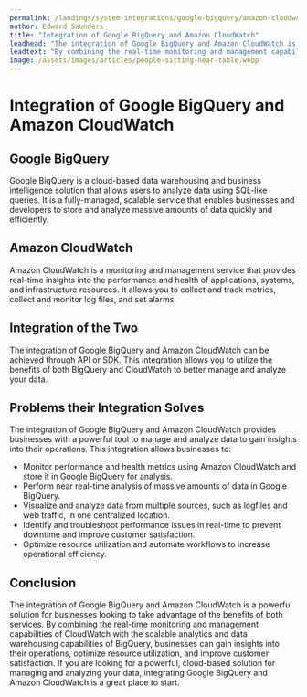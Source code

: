 ```yaml
---
permalink: /landings/system-integrations/google-bigquery/amazon-cloudwatch
author: Edward Saunders
title: "Integration of Google BigQuery and Amazon CloudWatch"
leadhead: "The integration of Google BigQuery and Amazon CloudWatch is a powerful solution for businesses looking to take advantage of the benefits of both services"
leadtext: "By combining the real-time monitoring and management capabilities of CloudWatch with the scalable analytics and data warehousing capabilities of BigQuery, businesses can gain insights into their operations, optimize resource utilization, and improve customer satisfaction. If you are looking for a powerful, cloud-based solution for managing and analyzing your data, integrating Google BigQuery and Amazon CloudWatch is a great place to start."
image: /assets/images/articles/people-sitting-near-table.webp
---
```

<div class="arttext">  <h1>Integration of Google BigQuery and Amazon CloudWatch</h1>

  <h2>Google BigQuery</h2>
  <p>Google BigQuery is a cloud-based data warehousing and business intelligence solution that allows users to analyze data using SQL-like queries. It is a fully-managed, scalable service that enables businesses and developers to store and analyze massive amounts of data quickly and efficiently.</p>

  <h2>Amazon CloudWatch</h2>
  <p>Amazon CloudWatch is a monitoring and management service that provides real-time insights into the performance and health of applications, systems, and infrastructure resources. It allows you to collect and track metrics, collect and monitor log files, and set alarms.</p>

  <h2>Integration of the Two</h2>
  <p>The integration of Google BigQuery and Amazon CloudWatch can be achieved through API or SDK. This integration allows you to utilize the benefits of both BigQuery and CloudWatch to better manage and analyze your data.</p>

  <h2>Problems their Integration Solves</h2>
  <p>The integration of Google BigQuery and Amazon CloudWatch provides businesses with a powerful tool to manage and analyze data to gain insights into their operations. This integration allows businesses to:</p>
  <ul>
    <li>Monitor performance and health metrics using Amazon CloudWatch and store it in Google BigQuery for analysis.</li>
    <li>Perform near real-time analysis of massive amounts of data in Google BigQuery.</li>
    <li>Visualize and analyze data from multiple sources, such as logfiles and web traffic, in one centralized location.</li>
    <li>Identify and troubleshoot performance issues in real-time to prevent downtime and improve customer satisfaction.</li>
    <li>Optimize resource utilization and automate workflows to increase operational efficiency.</li>
  </ul>

  <h2>Conclusion</h2>
  <p>The integration of Google BigQuery and Amazon CloudWatch is a powerful solution for businesses looking to take advantage of the benefits of both services. By combining the real-time monitoring and management capabilities of CloudWatch with the scalable analytics and data warehousing capabilities of BigQuery, businesses can gain insights into their operations, optimize resource utilization, and improve customer satisfaction. If you are looking for a powerful, cloud-based solution for managing and analyzing your data, integrating Google BigQuery and Amazon CloudWatch is a great place to start.</p>
</div>